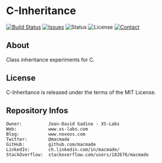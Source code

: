 C-Inheritance
=============

[![Build Status](https://img.shields.io/travis/macmade/C-Inheritance.svg?branch=master&style=flat)](https://travis-ci.org/macmade/C-Inheritance)
[![Issues](http://img.shields.io/github/issues/macmade/C-Inheritance.svg?style=flat)](https://github.com/macmade/C-Inheritance/issues)
![Status](https://img.shields.io/badge/status-inactive-lightgray.svg?style=flat)
![License](https://img.shields.io/badge/license-mit-brightgreen.svg?style=flat)
[![Contact](https://img.shields.io/badge/contact-@macmade-blue.svg?style=flat)](https://twitter.com/macmade)

About
-----

Class inheritance experiments for C.

License
-------

C-Inheritance is released under the terms of the MIT License.

Repository Infos
----------------

    Owner:			Jean-David Gadina - XS-Labs
    Web:			www.xs-labs.com
    Blog:			www.noxeos.com
    Twitter:		@macmade
    GitHub:			github.com/macmade
    LinkedIn:		ch.linkedin.com/in/macmade/
    StackOverflow:	stackoverflow.com/users/182676/macmade
